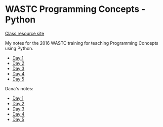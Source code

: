 # WASTC Programming Concepts - Python

[Class resource site](http://rdb3.com/wastc/)

My notes for the 2016 WASTC training for teaching Programming Concepts using Python.

* [Day 1](notes_day1.txt)
* [Day 2](notes_day2.txt)
* [Day 3](notes_day3.txt) 
* [Day 4](notes_day4.txt)
* [Day 5](notes_day5.txt)

Dana's notes:

* [Day 1](https://docs.google.com/document/d/1zIR71-vVOOV-Y8Jix0YKymNBMt7-sBzytfjJn0oI1Ng/edit?usp=sharing)
* [Day 2](https://docs.google.com/document/d/1D8iCzW7C4u7pUZSI5-pKPY3AhzHBr7AX_adS5Th4SQQ/edit?usp=sharing)
* [Day 3](https://docs.google.com/document/d/1xRz1BWVxU0w4HXzfUoCZS944Vyg_lhfxvi5jSWLnSHw/edit?usp=sharing)
* [Day 4](https://docs.google.com/document/d/1EUDuSd7PYdT3R9wtAHNWaWvUv-9bg1NunLVCKSVrAkI/edit?usp=sharing)
* [Day 5](https://docs.google.com/document/d/1X3uKl7Aad_guRK9jmWayxC523REuhKKKaCuJdadf2ng/edit?usp=sharing)
